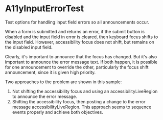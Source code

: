 # A11yInputErrorTest
Test options for handling input field errors so all announcements occur.

When a form is submitted and returns an error, if the submit button is disabled and the 
input field in error is cleared, then keyboard focus shifts to the input field.
However, accessibility focus does not shift, but remains on the disabled input field.

Clearly, it's important to announce that the focus has changed.
But it's also important to announce the error message text.
If both happen, it is possible for one announcement to override the other, 
particularly the focus shift announcement, since it is given high priority.

Two approaches to the problem are shown in this sample:
1. Not shifting the accessibility focus and using an accessibilityLiveRegion to announce the error message.
2. Shifting the accessibility focus, then posting a change to the error message accessibilityLiveRegion. This approach seems to sequence events properly and achieve both objectives.


